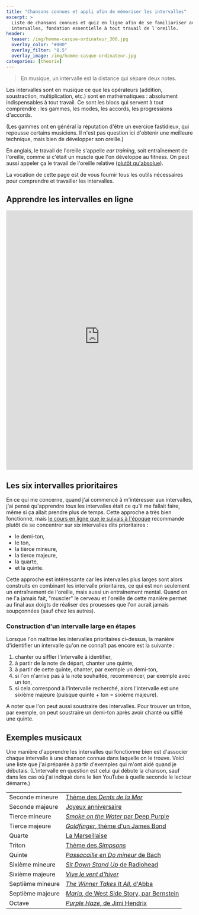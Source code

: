 ```yaml
---
title: "Chansons connues et appli afin de mémoriser les intervalles"
excerpt: >
  Liste de chansons connues et quiz en ligne afin de se familiariser avec les 
  intervalles, fondation essentielle à tout travail de l'oreille.
header:
  teaser: /img/homme-casque-ordinateur_300.jpg
  overlay_color: "#000"
  overlay_filter: "0.5"
  overlay_image: /img/homme-casque-ordinateur.jpg
categories: [theorie]
---
```


> En musique, un intervalle est la distance qui sépare deux notes.

Les intervalles sont en musique ce que les opérateurs (addition, soustraction, 
multiplication, etc.) sont en mathématiques : absolument indispensables à tout 
travail. Ce sont les blocs qui servent à tout comprendre : les gammes, les 
modes, les accords, les progressions d'accords.

(Les gammes ont en général la réputation d'être un exercice fastidieux, qui 
repousse certains musiciens. Il n'est pas question ici d'obtenir une meilleure 
technique, mais bien de développer son oreille.)

En anglais, le travail de l'oreille s'appelle *ear training*, soit entraînement 
de l'oreille, comme si c'était un muscle que l'on développe au fitness. On peut 
aussi appeler ça le travail de l'oreille relative ([plutôt 
qu'absolue][oreille-absolue]).

La vocation de cette page est de vous fournir tous les outils nécessaires pour 
comprendre et travailler les intervalles.

## Apprendre les intervalles en ligne

<iframe style="height: 700px; width: 100%; border: 0;" src="https://intervalles.secretsdemusiciens.com/"></iframe>

## Les six intervalles prioritaires

En ce qui me concerne, quand j'ai commencé à m'intéresser aux intervalles, j'ai 
pensé qu'apprendre *tous* les intervalles était ce qu'il me fallait faire, même 
si ça allait prendre plus de temps. Cette approche a très bien fonctionné, mais 
[le cours en ligne que je suivais à l'époque][musical-ear] recommande plutôt de 
se concentrer sur six intervalles dits prioritaires :

- le demi-ton,
- le ton,
- la tièrce mineure,
- la tierce majeure,
- la quarte,
- et la quinte.

Cette approche est intéressante car les intervalles plus larges sont alors 
construits en combinant les intervalle prioritaires, ce qui est non seulement 
un entraînement de l'oreille, mais aussi un entraînement mental. Quand on ne 
l'a jamais fait, "muscler" le cerveau et l'oreille de cette manière permet au 
final aux doigts de réaliser des prouesses que l'on aurait jamais soupçonnées 
(sauf chez les autres).

### Construction d'un intervalle large en étapes

Lorsque l'on maîtrise les intervalles prioritaires ci-dessus, la manière 
d'identifier un intervalle qu'on ne connaît pas encore est la suivante :

1. chanter ou siffler l'intervalle à identifier,
2. à partir de la note de départ, chanter une quinte,
3. à partir de cette quinte, chanter, par exemple un demi-ton,
4. si l'on n'arrive pas à la note souhaitée, recommencer, par exemple avec un 
ton,
5. si cela correspond à l'intervalle recherché, alors l'intervalle est une 
sixième majeure (puisque quinte + ton = sixième majeure).

A noter que l'on peut aussi soustraire des intervalles. Pour trouver un triton, 
par exemple, on peut soustraire un demi-ton après avoir chanté ou sifflé une 
quinte.

## Exemples musicaux

Une manière d'apprendre les intervalles qui fonctionne bien est d'associer 
chaque intervalle à une chanson connue dans laquelle on le trouve. Voici une 
liste que j'ai préparée à partir d'exemples qui m'ont aidé quand je débutais. 
(L'intervalle en question est celui qui débute la chanson, sauf dans les cas où 
j'ai indiqué dans le lien YouTube à quelle seconde le lecteur démarre.)

<table>
  <tr>
    <td>Seconde mineure</td>
    <td><a href="https://www.youtube.com/watch?v=A9QTSyLwd4w&start=20" target="_blank">Thème des <em>Dents de la Mer</em></a></td>
  </tr>
  <tr>
    <td>Seconde majeure</td>
    <td><a href="https://www.youtube.com/watch?v=-tf6dERRTP8" target="_blank">Joyeux anniversaire</a></td>
  </tr>
  <tr>
    <td>Tierce mineure</td>
    <td><a href="https://www.youtube.com/watch?v=zUwEIt9ez7M" target="_blank"><em>Smoke on the Water</em> par Deep Purple</a></td>
  </tr>
  <tr>
    <td>Tierce majeure</td>
    <td><a href="https://www.youtube.com/watch?v=6D1nK7q2i8I" target="_blank"><em>Goldfinger</em>, thème d'un James Bond</a></td>
  </tr>
  <tr>
    <td>Quarte</td>
    <td><a href="https://www.youtube.com/watch?v=221UWotqwdo" target="_blank">La Marseillaise</a></td>
  </tr>
  <tr>
    <td>Triton</td>
    <td><a href="https://www.youtube.com/watch?v=Xqog63KOANc" target="_blank">Thème des <em>Simpsons</em></a></td>
  </tr>
  <tr>
    <td>Quinte</td>
    <td><a href="https://www.youtube.com/watch?v=Gfh_0XZBcBk" target="_blank"><em>Passacaille en Do mineur</em> de Bach</a></td>
  </tr>
  <tr>
    <td>Sixième mineure</td>
    <td><a href="https://www.youtube.com/watch?v=CVf_HGoY-1E" target="_blank"><em>Sit Down Stand Up</em> de Radiohead</a></td>
  </tr>
  <tr>
    <td>Sixième majeure</td>
    <td><a href="https://www.youtube.com/watch?v=V-PD5iz7qdE" target="_blank"><em>Vive le vent d'hiver</em></a></td>
  </tr>
  <tr>
    <td>Septième mineure</td>
    <td><a href="https://www.youtube.com/watch?v=92cwKCU8Z5c&start=66" target="_blank"><em>The Winner Takes It All</em>, d'Abba</a></td>
  </tr>
  <tr>
    <td>Septième majeure</td>
    <td><a href="https://www.youtube.com/watch?v=Jy2VGRDxSvU&start=30" target="_blank"><em>Maria</em>, de West Side Story, par Bernstein</a></td>
  </tr>
  <tr>
    <td>Octave</td>
    <td><a href="https://www.youtube.com/watch?v=fjwWjx7Cw8I" target="_blank"><em>Purple Haze</em>, de Jimi Hendrix</a></td>
  </tr>
</table>

[oreille-absolue]:/oreille-absolue-ou-relative/
[musical-ear]:http://www.themusicalear.com
